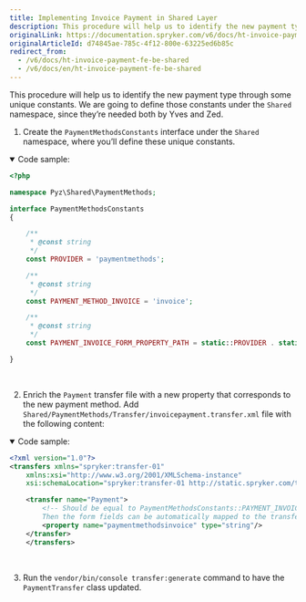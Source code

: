 ```yaml
---
title: Implementing Invoice Payment in Shared Layer
description: This procedure will help us to identify the new payment type through some unique constants.
originalLink: https://documentation.spryker.com/v6/docs/ht-invoice-payment-fe-be-shared
originalArticleId: d74845ae-785c-4f12-800e-63225ed6b85c
redirect_from:
  - /v6/docs/ht-invoice-payment-fe-be-shared
  - /v6/docs/en/ht-invoice-payment-fe-be-shared
---
```


This procedure will help us to identify the new payment type through some unique constants. We are going to define those constants under the `Shared` namespace, since they’re needed both by Yves and Zed.

1. Create the `PaymentMethodsConstants` interface under the `Shared` namespace, where you’ll define these unique constants.

<details open>
<summary>Code sample:</summary>
    
```php
<?php

namespace Pyz\Shared\PaymentMethods;

interface PaymentMethodsConstants
{

    /**
     * @const string
     */
    const PROVIDER = 'paymentmethods';

    /**
     * @const string
     */
    const PAYMENT_METHOD_INVOICE = 'invoice';

    /**
     * @const string
     */
    const PAYMENT_INVOICE_FORM_PROPERTY_PATH = static::PROVIDER . static::PAYMENT_METHOD_INVOICE;

}
```

</br>
</details>

2. Enrich the `Payment` transfer file with a new property that corresponds to the new payment method. Add `Shared/PaymentMethods/Transfer/invoicepayment.transfer.xml` file with the following content:

<details open>
<summary>Code sample:</summary>

```xml
<?xml version="1.0"?>
<transfers xmlns="spryker:transfer-01"
    xmlns:xsi="http://www.w3.org/2001/XMLSchema-instance"
    xsi:schemaLocation="spryker:transfer-01 http://static.spryker.com/transfer-01.xsd">

    <transfer name="Payment">
        <!-- Should be equal to PaymentMethodsConstants::PAYMENT_INVOICE_FORM_PROPERTY_PATH.
		Then the form fields can be automatically mapped to the transfer object inside this field. -->
        <property name="paymentmethodsinvoice" type="string"/>
    </transfer>
    </transfers>
```
    
</br>
</details>

3. Run the `vendor/bin/console transfer:generate` command to have the `PaymentTransfer` class updated.
